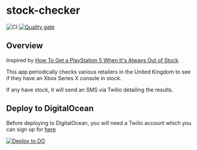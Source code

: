 # stock-checker

![CI](https://github.com/jonjam/stock-checker/workflows/CI/badge.svg?branch=main)
[![Quality gate](https://sonarcloud.io/api/project_badges/quality_gate?project=stock-checker)](https://sonarcloud.io/dashboard?id=stock-checker)

## Overview
Inspired by [How To Get a PlayStation 5 When It's Always Out of Stock](https://dev.to/marisayou/how-to-get-a-playstation-5-when-it-s-always-out-of-stock-5d4i).

This app periodically checks various retailers in the United Kingdom to see if they have an Xbox Series X console in stock. 

If any have stock, it will send an SMS via Twilio detailing the results.

## Deploy to DigitalOcean
Before deploying to DigitalOcean, you will need a Twilio account which you can sign up for [here](https://www.twilio.com/try-twilio)

[![Deploy to DO](https://mp-assets1.sfo2.digitaloceanspaces.com/deploy-to-do/do-btn-blue.svg)](https://cloud.digitalocean.com/apps/new?repo=https://github.com/jonjam/stock-checker/tree/main&refcode=42f789a7eea4)